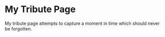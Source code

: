 # My Tribute Page
My tribute page attempts to capture a moment in time which should never be forgotten. 